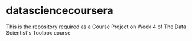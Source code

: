 # datasciencecoursera
This is the repository required as a Course Project on Week 4 of The Data Scientist's Toolbox course
